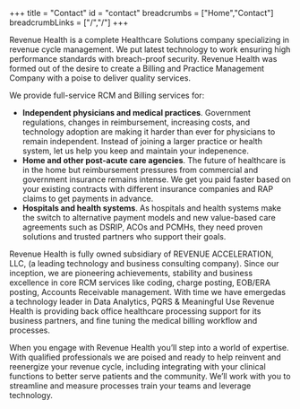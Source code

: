 +++
title = "Contact"
id = "contact"
breadcrumbs = ["Home","Contact"]
breadcrumbLinks = ["/","/"]
+++

Revenue Health is a complete Healthcare Solutions company specializing in revenue cycle management. We put latest technology to work ensuring high performance standards with breach-proof security. Revenue Health was formed out of the desire to create a Billing and Practice Management Company with a poise to deliver quality services.

We provide full-service RCM and Billing services for:

* **Independent physicians and medical practices**. Government regulations, changes in reimbursement, increasing costs, and technology adoption are making it harder than ever for physicians to remain independent. Instead of joining a larger practice or health system, let us help you keep and maintain your indepenence.
* **Home and other post-acute care agencies**. The future of healthcare is in the home but reimbursement pressures from commercial and government insurance remains intense. We get you paid faster based on your existing contracts with different insurance companies and RAP claims to get payments in advance.
* **Hospitals and health systems**. As hospitals and health systems make the switch to alternative payment models and new value-based care agreements such as DSRIP, ACOs and PCMHs, they need proven solutions and trusted partners who support their goals.

Revenue Health is fully owned subsidiary of REVENUE ACCELERATION, LLC, (a leading technology and business consulting company). Since our inception, we are pioneering achievements, stability and business excellence in core RCM services like coding, charge posting, EOB/ERA posting, Accounts Receivable management. With time we have emergedas a technology leader in Data Analytics, PQRS & Meaningful Use Revenue Health is providing back office healthcare processing support for its business partners, and fine tuning the medical billing workflow and processes.

When you engage with Revenue Health you’ll step into a world of expertise. With qualified professionals we are poised and ready to help reinvent and reenergize your revenue cycle, including integrating with your clinical functions to better serve patients and the community. We’ll work with you to streamline and measure processes train your teams and leverage technology.